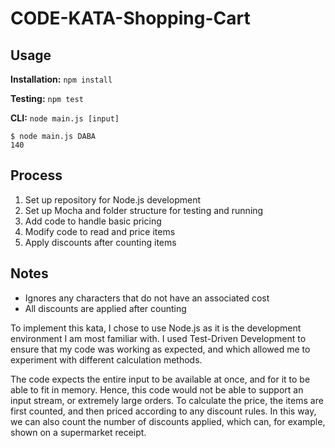 # CODE-KATA-Shopping-Cart

## Usage

**Installation:** `npm install`

**Testing:** `npm test`

**CLI:** `node main.js [input]`

```terminal
$ node main.js DABA
140
```

## Process

1. Set up repository for Node.js development
2. Set up Mocha and folder structure for testing and running
3. Add code to handle basic pricing
4. Modify code to read and price items
5. Apply discounts after counting items

## Notes

* Ignores any characters that do not have an associated cost
* All discounts are applied after counting

To implement this kata, I chose to use Node.js as it is the development environment I am most familiar with. I used Test-Driven Development to ensure that my code was working as expected, and which allowed me to experiment with different calculation methods.

The code expects the entire input to be available at once, and for it to be able to fit in memory. Hence, this code would not be able to support an input stream, or extremely large orders. To calculate the price, the items are first counted, and then priced according to any discount rules. In this way, we can also count the number of discounts applied, which can, for example, shown on a supermarket receipt. 